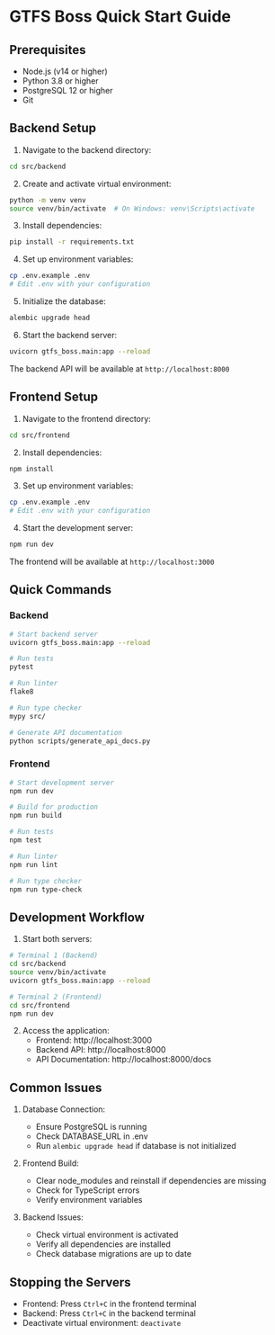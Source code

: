 # GTFS Boss Quick Start Guide

## Prerequisites

- Node.js (v14 or higher)
- Python 3.8 or higher
- PostgreSQL 12 or higher
- Git

## Backend Setup

1. Navigate to the backend directory:
```bash
cd src/backend
```

2. Create and activate virtual environment:
```bash
python -m venv venv
source venv/bin/activate  # On Windows: venv\Scripts\activate
```

3. Install dependencies:
```bash
pip install -r requirements.txt
```

4. Set up environment variables:
```bash
cp .env.example .env
# Edit .env with your configuration
```

5. Initialize the database:
```bash
alembic upgrade head
```

6. Start the backend server:
```bash
uvicorn gtfs_boss.main:app --reload
```

The backend API will be available at `http://localhost:8000`

## Frontend Setup

1. Navigate to the frontend directory:
```bash
cd src/frontend
```

2. Install dependencies:
```bash
npm install
```

3. Set up environment variables:
```bash
cp .env.example .env
# Edit .env with your configuration
```

4. Start the development server:
```bash
npm run dev
```

The frontend will be available at `http://localhost:3000`

## Quick Commands

### Backend
```bash
# Start backend server
uvicorn gtfs_boss.main:app --reload

# Run tests
pytest

# Run linter
flake8

# Run type checker
mypy src/

# Generate API documentation
python scripts/generate_api_docs.py
```

### Frontend
```bash
# Start development server
npm run dev

# Build for production
npm run build

# Run tests
npm test

# Run linter
npm run lint

# Run type checker
npm run type-check
```

## Development Workflow

1. Start both servers:
```bash
# Terminal 1 (Backend)
cd src/backend
source venv/bin/activate
uvicorn gtfs_boss.main:app --reload

# Terminal 2 (Frontend)
cd src/frontend
npm run dev
```

2. Access the application:
   - Frontend: http://localhost:3000
   - Backend API: http://localhost:8000
   - API Documentation: http://localhost:8000/docs

## Common Issues

1. Database Connection:
   - Ensure PostgreSQL is running
   - Check DATABASE_URL in .env
   - Run `alembic upgrade head` if database is not initialized

2. Frontend Build:
   - Clear node_modules and reinstall if dependencies are missing
   - Check for TypeScript errors
   - Verify environment variables

3. Backend Issues:
   - Check virtual environment is activated
   - Verify all dependencies are installed
   - Check database migrations are up to date

## Stopping the Servers

- Frontend: Press `Ctrl+C` in the frontend terminal
- Backend: Press `Ctrl+C` in the backend terminal
- Deactivate virtual environment: `deactivate` 